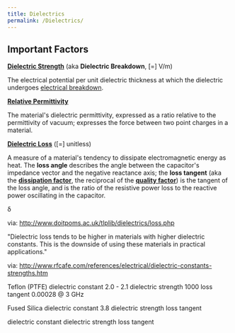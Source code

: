 ```yaml
---
title: Dielectrics
permalink: /Dielectrics/
---
```


Important Factors
-----------------

**[Dielectric Strength](http://en.wikipedia.org/wiki/Dielectric_strength)** (aka **Dielectric Breakdown**, \[=\] V/m)

The electrical potential per unit dielectric thickness at which the dielectric undergoes [electrical breakdown](http://en.wikipedia.org/wiki/Electrical_breakdown).

**[Relative Permittivity](http://en.wikipedia.org/wiki/Relative_permittivity)**

The material's dielectric permittivity, expressed as a ratio relative to the permittivity of vacuum; expresses the force between two point charges in a material.

**[Dielectric Loss](http://en.wikipedia.org/wiki/Dielectric_loss)** (\[=\] unitless)

A measure of a material's tendency to dissipate electromagnetic energy as heat. The **loss angle** describes the angle between the capacitor's impedance vector and the negative reactance axis; the **loss tangent** (aka the **[dissipation factor](http://en.wikipedia.org/wiki/Dissipation_factor)**, the reciprocal of the **[quality factor](http://en.wikipedia.org/wiki/Q_factor)**) is the tangent of the loss angle, and is the ratio of the resistive power loss to the reactive power oscillating in the capacitor.

δ

via: <http://www.doitpoms.ac.uk/tlplib/dielectrics/loss.php>

"Dielectric loss tends to be higher in materials with higher dielectric constants. This is the downside of using these materials in practical applications."

via: <http://www.rfcafe.com/references/electrical/dielectric-constants-strengths.htm>

Teflon (PTFE) dielectric constant 2.0 - 2.1 dielectric strength 1000 loss tangent 0.00028 @ 3 GHz

Fused Silica dielectric constant 3.8 dielectric strength loss tangent

dielectric constant dielectric strength loss tangent